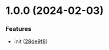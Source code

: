 # 1.0.0 (2024-02-03)


### Features

* init ([28de9f8](https://github.com/bent10/gitignore-reader/commit/28de9f81dca4e258f40bfb6a8f42f49d1e2571cf))
